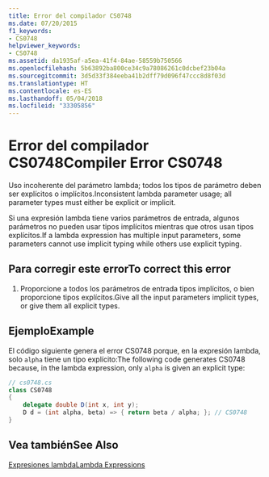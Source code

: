 ```yaml
---
title: Error del compilador CS0748
ms.date: 07/20/2015
f1_keywords:
- CS0748
helpviewer_keywords:
- CS0748
ms.assetid: da1935af-a5ea-41f4-84ae-58559b750566
ms.openlocfilehash: 5b63892ba800ce34c9a78086261c0dcbef23b04a
ms.sourcegitcommit: 3d5d33f384eeba41b2dff79d096f47ccc8d8f03d
ms.translationtype: HT
ms.contentlocale: es-ES
ms.lasthandoff: 05/04/2018
ms.locfileid: "33305856"
---
```

# <a name="compiler-error-cs0748"></a><span data-ttu-id="db3f1-102">Error del compilador CS0748</span><span class="sxs-lookup"><span data-stu-id="db3f1-102">Compiler Error CS0748</span></span>
<span data-ttu-id="db3f1-103">Uso incoherente del parámetro lambda; todos los tipos de parámetro deben ser explícitos o implícitos.</span><span class="sxs-lookup"><span data-stu-id="db3f1-103">Inconsistent lambda parameter usage; all parameter types must either be explicit or implicit.</span></span>  
  
 <span data-ttu-id="db3f1-104">Si una expresión lambda tiene varios parámetros de entrada, algunos parámetros no pueden usar tipos implícitos mientras que otros usan tipos explícitos.</span><span class="sxs-lookup"><span data-stu-id="db3f1-104">If a lambda expression has multiple input parameters, some parameters cannot use implicit typing while others use explicit typing.</span></span>  
  
## <a name="to-correct-this-error"></a><span data-ttu-id="db3f1-105">Para corregir este error</span><span class="sxs-lookup"><span data-stu-id="db3f1-105">To correct this error</span></span>  
  
1.  <span data-ttu-id="db3f1-106">Proporcione a todos los parámetros de entrada tipos implícitos, o bien proporcione tipos explícitos.</span><span class="sxs-lookup"><span data-stu-id="db3f1-106">Give all the input parameters implicit types, or give them all explicit types.</span></span>  
  
## <a name="example"></a><span data-ttu-id="db3f1-107">Ejemplo</span><span class="sxs-lookup"><span data-stu-id="db3f1-107">Example</span></span>  
 <span data-ttu-id="db3f1-108">El código siguiente genera el error CS0748 porque, en la expresión lambda, solo `alpha` tiene un tipo explícito:</span><span class="sxs-lookup"><span data-stu-id="db3f1-108">The following code generates CS0748 because, in the lambda expression, only `alpha` is given an explicit type:</span></span>  
  
```csharp  
// cs0748.cs  
class CS0748  
{  
    delegate double D(int x, int y);  
    D d = (int alpha, beta) => { return beta / alpha; }; // CS0748  
}  
```  
  
## <a name="see-also"></a><span data-ttu-id="db3f1-109">Vea también</span><span class="sxs-lookup"><span data-stu-id="db3f1-109">See Also</span></span>  
 [<span data-ttu-id="db3f1-110">Expresiones lambda</span><span class="sxs-lookup"><span data-stu-id="db3f1-110">Lambda Expressions</span></span>](../../csharp/programming-guide/statements-expressions-operators/lambda-expressions.md)
